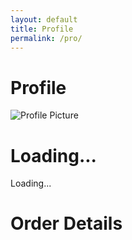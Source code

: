 ```yaml
---
layout: default
title: Profile
permalink: /pro/
---
```


# Profile

<div id="profilePage">
  <!-- Profile Section -->
  <div class="profile-container">
    <img id="profilePicture" src="default-avatar.png" alt="Profile Picture">
    <h1 id="profileName">Loading...</h1>
    <p id="profileEmail">Loading...</p>
  </div>

<div id="results-container">










<style>
.results-container {
  display: flex;
  flex-wrap: wrap;
  gap: 1rem;
  justify-content: center;
  padding: 1rem;
}

.card {
  border: 1px solid #ddd;
  border-radius: 8px;
  padding: 1rem;
  max-width: 300px;
  box-shadow: 0 2px 4px rgba(0, 0, 0, 0.1);
  background-color: #fff;
}

.card h2 {
  margin: 0 0 0.5rem;
  font-size: 1.5rem;
  color: #333;
}

.card p {
  margin: 0.5rem 0;
  font-size: 0.9rem;
  color: #555;
}

.card p strong {
  color: #333;
}

.no-data {
  font-size: 1.2rem;
  color: #666;
  text-align: center;
  margin-top: 2rem;
}


.result-card {
  border: 1px solid #ddd;
  border-radius: 5px;
  padding: 15px;
  margin: 10px 0;
  background: #f9f9f9;
  box-shadow: 0 2px 4px rgba(0, 0, 0, 0.1);
}

.result-card p {
  margin: 5px 0;
}

.result-card strong {
  font-weight: bold;
}

</style>



<style>
  .spinner {
    border: 4px solid #f3f3f3;
    border-top: 4px solid #3498db;
    border-radius: 50%;
    width: 20px;
    height: 20px;
    animation: spin 1s linear infinite;
    margin: 10px auto;
  }

  @keyframes spin {
    0% {
      transform: rotate(0deg);
    }
    100% {
      transform: rotate(360deg);
    }
  }
</style>







<h1>Order Details</h1>
  <div id="results-container">
    <!-- This is where the order details will be displayed -->
  </div>



<script>
  // Function to fetch and display data
  async function fetchDataByEmail(email) {
    const resultsContainer = document.getElementById('results-container');
    resultsContainer.innerHTML = '<div class="spinner"></div>'; // Show loading spinner

    try {
      // Construct the API URL to fetch data by email
      const url = `https://script.google.com/macros/s/YOUR_SCRIPT_ID/exec?email=${email}`;
      
      // Fetch the data
      const response = await fetch(url);
      const data = await response.json();

      // Remove the loading spinner
      resultsContainer.innerHTML = '';

      // Check if the API returned any errors
      if (data.error) {
        resultsContainer.innerHTML = `<p>Error: ${data.error}</p>`;
        return;
      }

      // Process and display the data
      data.forEach(entry => {
        const resultCard = document.createElement('div');
        resultCard.classList.add('result-card');

        // For user sign-up data (non-order rows)
        const isOrderRow = entry['Order ID'];  // Check if it's an order row

        if (isOrderRow) {
          // Format order data
          resultCard.innerHTML = `
            <p><strong>Email:</strong> ${entry['Email']}</p>
            <p><strong>Full Name:</strong> ${entry['Name']}</p>
            <p><strong>Phone:</strong> ${entry['Phone']}</p>
            <p><strong>Billing Address:</strong> ${entry['Billing Street']}, ${entry['Billing City']}, ${entry['Billing State']} ${entry['Billing Postal']}, ${entry['Billing Country']}</p>
            <p><strong>Shipping Address:</strong> ${entry['Shipping Street']}, ${entry['Shipping City']}, ${entry['Shipping State']} ${entry['Shipping Postal']}, ${entry['Shipping Country']}</p>
            <p><strong>Order Date:</strong> ${entry['Order Date']}</p>
            <p><strong>Order ID:</strong> ${entry['Order ID']}</p>
            <p><strong>Item Name:</strong> ${entry['Item Name']}</p>
            <p><strong>Item Quantity:</strong> ${entry['Item Quantity']}</p>
            <p><strong>Item Price:</strong> ${entry['Item Price']}</p>
            <p><strong>Total Amount:</strong> ${entry['Total Amount']}</p>
          `;
        } else {
          // Format user sign-up data (non-order rows)
          resultCard.innerHTML = `
            <p><strong>Email:</strong> ${entry['Email']}</p>
            <p><strong>Full Name:</strong> ${entry['Name']}</p>
            <p><strong>Phone:</strong> ${entry['Phone']}</p>
            <p><strong>Billing Address:</strong> ${entry['Billing Street']}, ${entry['Billing City']}, ${entry['Billing State']} ${entry['Billing Postal']}, ${entry['Billing Country']}</p>
            <p><strong>Shipping Address:</strong> ${entry['Shipping Street']}, ${entry['Shipping City']}, ${entry['Shipping State']} ${entry['Shipping Postal']}, ${entry['Shipping Country']}</p>
          `;
        }

        // Append the result card to the container
        resultsContainer.appendChild(resultCard);
      });
    } catch (error) {
      // Handle errors
      resultsContainer.innerHTML = `<p>Error: ${error.message}</p>`;
    }
  }

  // Call the fetchDataByEmail function when the page loads with a specified email
  document.addEventListener('DOMContentLoaded', function () {
    const userEmail = 'reachmycupofearth@gmail.com'; // Replace with the email to search for
    fetchDataByEmail(userEmail);
  });
</script>
